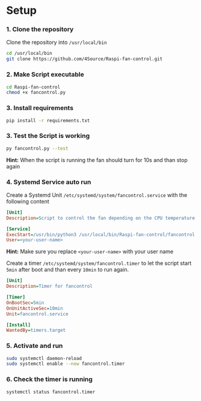 # Setup
### 1. Clone the repository 
Clone the repository into ``/usr/local/bin``
```sh
cd /usr/local/bin
git clone https://github.com/4Source/Raspi-fan-control.git
```

### 2. Make Script executable
```sh
cd Raspi-fan-control
chmod +x fancontrol.py
```

### 3. Install requirements
```sh
pip install -r requirements.txt
```

### 3. Test the Script is working
```sh
py fancontrol.py --test
```
**Hint:** When the script is running the fan should turn for 10s and than stop again

### 4. Systemd Service auto run
Create a Systemd Unit ``/etc/systemd/system/fancontrol.service`` with the following content
```ini
[Unit]
Description=Script to control the fan depending on the CPU temperature

[Service]
ExecStart=/usr/bin/python3 /usr/local/bin/Raspi-fan-control/fancontrol.py
User=<your-user-name>
```
**Hint:** Make sure you replace ``<your-user-name>`` with your user name

Create a timer ``/etc/systemd/system/fancontrol.timer`` to let the script start ``5min`` after boot and than every ``10min`` to run again.
```ini
[Unit]
Description=Timer for fancontrol

[Timer]
OnBootSec=5min
OnUnitActiveSec=10min
Unit=fancontrol.service

[Install]
WantedBy=timers.target
```

### 5. Activate and run
```sh
sudo systemctl daemon-reload
sudo systemctl enable --now fancontrol.timer
```

### 6. Check the timer is running
```sh
systemctl status fancontrol.timer
```
